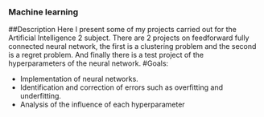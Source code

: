 ### Machine learning
##Description
Here I present some of my projects carried out for the Artificial Intelligence 2 subject.
There are 2 projects on feedforward fully connected neural network, the first is a clustering problem and the second is a regret problem.
And finally there is a test project of the hyperparameters of the neural network.
#Goals:
- Implementation of neural networks.
- Identification and correction of errors such as overfitting and underfitting.
- Analysis of the influence of each hyperparameter 
